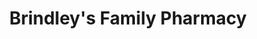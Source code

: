 ---
title: "Brindley's Family Pharmacy"
url: /albertville/brindleys-family-pharmacy/
shop: chemist
---